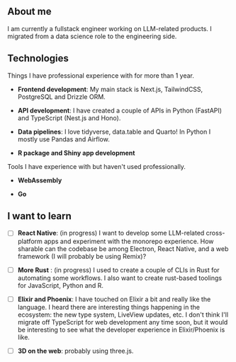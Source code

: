 ## About me

I am currently a fullstack engineer working on LLM-related products. I migrated from a data science role to the engineering side.

## Technologies

Things I have professional experience with for more than 1 year.

- **Frontend development**: My main stack is Next.js, TailwindCSS, PostgreSQL and Drizzle ORM.

- **API development**: I have created a couple of APIs in Python (FastAPI) and TypeScript (Nest.js and Hono).

- **Data pipelines**: I love tidyverse, data.table and Quarto! In Python I mostly use Pandas and Airflow.

- **R package and Shiny app development**

Tools I have experience with but haven't used professionally.

- **WebAssembly**

- **Go**

## I want to learn

- [ ] **React Native**: (in progress) I want to develop some LLM-related cross-platform apps and experiment with the monorepo experience. How sharable can the codebase be among Electron, React Native, and a web framework (I will probably be using Remix)?

- [ ] **More Rust** : (in progress) I used to create a couple of CLIs in Rust for automating some workflows. I also want to create rust-based toolings for JavaScript, Python and R.

- [ ] **Elixir and Phoenix**: I have touched on Elixir a bit and really like the language. I heard there are interesting things happening in the ecosystem: the new type system, LiveView updates, etc. I don't think I'll migrate off TypeScript for web development any time soon, but it would be interesting to see what the developer experience in Elixir/Phoenix is like.

- [ ] **3D on the web**: probably using three.js.
